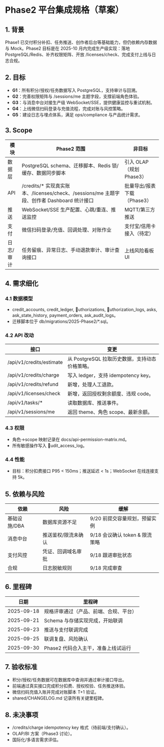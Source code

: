 # Phase2 平台集成规格（草案）

## 1. 背景
Phase1 已交付积分补扣、任务推送、创作者后台等基础能力，但仍依赖内存数据与 Mock。Phase2 目标是在 2025-10 月内完成生产级实现：落地 PostgreSQL/Redis、补齐权限矩阵、开放 /licenses/check、完成支付上线与日志合规。

## 2. 目标
- **G1**：所有积分/授权/任务数据写入 PostgreSQL，支持审计与回溯。
- **G2**：完善权限矩阵与 /sessions/me 主题字段，支撑前端角色体验。
- **G3**：与消息中台对接生产级 WebSocket/SSE，提供健康监控与重试机制。
- **G4**：上线微信扫码登录与充值流程，完成对账与风控策略。
- **G5**：建设日志与埋点体系，满足 ops/compliance 与产品统计需求。

## 3. Scope
| 模块 | Phase2 范围 | 非目标 |
| --- | --- | --- |
| 数据层 | PostgreSQL schema、迁移脚本、Redis 锁/缓存、数据同步脚本 | 引入 OLAP（规划 Phase3） |
| API | /credits/* 实现真实账本、/licenses/check、/sessions/me 主题字段、创作者 Dashboard 统计接口 | 批量导出/报表下载（Phase3） |
| 推送 | WebSocket/SSE 生产配置、心跳/重连、推送监控 | MQTT/第三方推送 |
| 支付 | 微信扫码登录/充值、回调处理、对账作业 | 支付宝/信用卡接入（待定） |
| 日志/审计 | 任务留痕、异常日志、手动退款审计、审计查询接口 | 上线风险看板 UI |

## 4. 需求细化
### 4.1 数据模型
- credit_accounts, credit_ledger, uthorizations, uthorization_logs, 	asks, 	ask_state_history, payment_orders, 	ask_audit_logs。
- 迁移脚本位于 db/migrations/2025-Phase2/*.sql。

### 4.2 API 改动
| 接口 | 变更 |
| --- | --- |
| /api/v1/credits/estimate | 从 PostgreSQL 拉取历史数据，支持动态价格策略。 |
| /api/v1/credits/charge | 写入 ledger，支持 idempotency key。 |
| /api/v1/credits/refund | 新增，处理人工退款。 |
| /api/v1/licenses/check | 新增，返回授权剩余额度、违规 code。 |
| /api/v1/tasks/* | 读取数据库、推送事件。 |
| /api/v1/sessions/me | 返回 theme、角色 scope、最新余额。 |

### 4.3 权限
- 角色→scope 映射记录在 docs/api-permission-matrix.md。
- 所有敏感操作写入 udit_access_log。

### 4.4 性能
- 目标：积分扣费接口 P95 < 150ms；推送延迟 < 1s；WebSocket 在线连接支持 5k。

## 5. 依赖与风险
| 依赖 | 风险 | 缓解 |
| --- | --- | --- |
| 基础设施/DBA | 数据库资源不足 | 9/20 前提交容量规划，预留实例 |
| 消息中台 | 推送鉴权/限流未确认 | 9/18 会议确认 token & 限流策略 |
| 支付风控 | 凭证、回调域名审批 | 9/18 跟进审批状态 |
| 合规 | 日志脱敏规则 | 9/18 完成审查 |

## 6. 里程碑
| 日期 | 里程碑 |
| ---- | ---- |
| 2025-09-18 | 规格评审通过（产品、前端、合规、平台） |
| 2025-09-21 | Schema 与存储实现完成，开始联调 |
| 2025-09-23 | 推送与支付联调完成 |
| 2025-09-25 | 联调复盘、风险确认 |
| 2025-09-30 | Phase2 代码合入主干，准备上线试运行 |

## 7. 验收标准
- 积分/授权/任务数据可在数据库中查询并通过审计接口导出。
- 前端通过真实接口完成积分扣费、授权校验、任务推送体验。
- 微信扫码充值入账并完成对账脚本 T+1 验证。
- shared/CHANGELOG.md 记录所有关键里程碑。

## 8. 未决事项
- /credits/charge idempotency key 格式（待前端/支付确认）。
- OLAP/BI 方案（Phase3 讨论）。
- 国际化/多语言需求评估。
